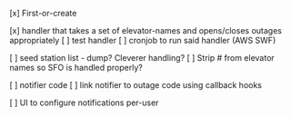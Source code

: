 [x] First-or-create

[x] handler that takes a set of elevator-names and opens/closes outages appropriately
[ ] test handler
[ ] cronjob to run said handler (AWS SWF)

[ ] seed station list - dump?  Cleverer handling?
[ ] Strip # from elevator names so SFO is handled properly?

[ ] notifier code
[ ] link notifier to outage code using callback hooks

[ ] UI to configure notifications per-user
